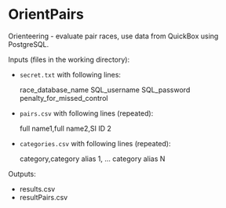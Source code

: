# OrientPairs
Orienteering - evaluate pair races, use data from QuickBox using PostgreSQL.

Inputs (files in the working directory):

- `secret.txt` with following lines:


    race_database_name
    SQL_username
    SQL_password
    penalty_for_missed_control
    
- `pairs.csv` with following lines (repeated):


    full name1,full name2,SI ID 2


- `categories.csv` with following lines (repeated):


    category,category alias 1, ... category alias N
    
Outputs:

- results.csv
- resultPairs.csv
